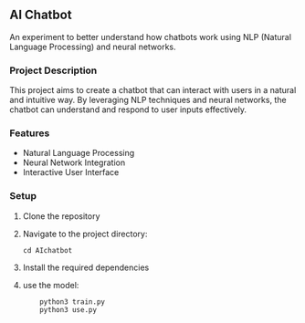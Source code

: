 ## AI Chatbot

An experiment to better understand how chatbots work using NLP (Natural Language Processing) and neural networks.

### Project Description

This project aims to create a chatbot that can interact with users in a natural and intuitive way. By leveraging NLP techniques and neural networks, the chatbot can understand and respond to user inputs effectively.

### Features

- Natural Language Processing
- Neural Network Integration
- Interactive User Interface

### Setup

1. Clone the repository

2. Navigate to the project directory:
    ```
    cd AIchatbot
    ```

3. Install the required dependencies

4. use the model:
    ```
        python3 train.py
        python3 use.py
    ```
